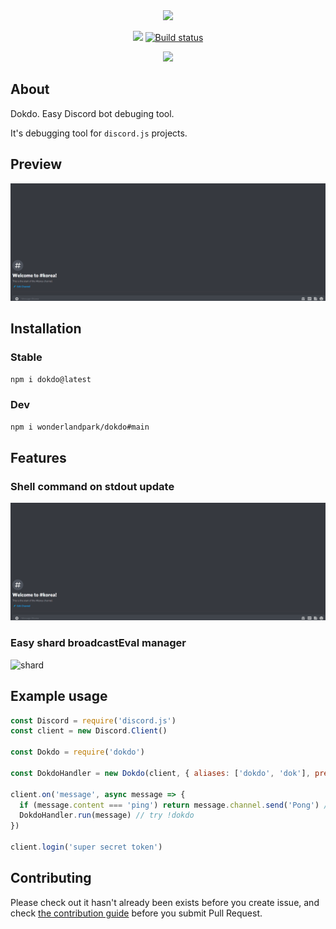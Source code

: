 <div align="center">
<img src="assets/dokdo.png">
<br/>
<p>
    <a href="https://npmjs.com/package/dokdo"><img src="https://img.shields.io/npm/v/dokdo"></a>
    <a href="https://github.com/wonderlandpark/dokdo/actions"><img src="https://github.com/wonderlandpark/dokdo/workflows/Testing/badge.svg" alt="Build status" /></a>
</p>
<p>
    <a href="https://nodei.co/npm/dokdo/"><img src="https://nodei.co/npm/dokdo.png"></a>
</p>
</div>

## About

Dokdo. Easy Discord bot debuging tool.

It's debugging tool for `discord.js` projects.

## Preview

![sh](assets/dokdo.gif)

## Installation

### Stable

```sh
npm i dokdo@latest
```

### Dev

```sh
npm i wonderlandpark/dokdo#main
```

## Features

### Shell command on stdout update

![shell](assets/dokdo.gif)

### Easy shard broadcastEval manager

![shard](assets/shard.png)

## Example usage

```js
const Discord = require('discord.js')
const client = new Discord.Client()

const Dokdo = require('dokdo')

const DokdoHandler = new Dokdo(client, { aliases: ['dokdo', 'dok'], prefix: '!' }) // Using Bot Application ownerID as default for owner option.

client.on('message', async message => {
  if (message.content === 'ping') return message.channel.send('Pong') // handle commands first
  DokdoHandler.run(message) // try !dokdo
})

client.login('super secret token')
```

## Contributing

Please check out it hasn't already been exists before you create issue, and check [the contribution guide](./.github/CONTRIBUTING.md) before you submit Pull Request.
